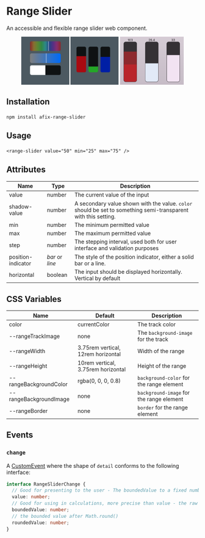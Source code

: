 # Range Slider

An accessible and flexible range slider web component.

<div style="text-align: center">
  <a href="https://blog.lukechannings.com/afix-range-slider/#hsl"><img src="screenshots/hsl.png" alt="HSL" width="25%" /></a>
  <a href="https://blog.lukechannings.com/afix-range-slider/#rgb"><img src="screenshots/rgb.png" alt="RGB" width="25%" /></a>
  <a href="https://blog.lukechannings.com/afix-range-slider/example.html"><img src="screenshots/borders.png" alt="With borders" width="33.15%" /></a>
</div>

## Installation

`npm install afix-range-slider`

## Usage

`<range-slider value="50" min="25" max="75" />`

## Attributes

| Name               | Type            | Description                                                                                                    | 
|--------------------|-----------------|----------------------------------------------------------------------------------------------------------------| 
| value              | number          | The current value of the input                                                                                 | 
| shadow-value       | number          | A secondary value shown with the value. `color` should be set to something semi-transparent with this setting. | 
| min                | number          | The minimum permitted value                                                                                    | 
| max                | number          | The maximum permitted value                                                                                    | 
| step               | number          | The stepping interval, used both for user interface and validation purposes                                    | 
| position-indicator | *bar* or *line* | The style of the position indicator, either a solid bar or a line.                                             | 
| horizontal         | boolean         | The input should be displayed horizontally. Vertical by default                                                | 


## CSS Variables

| Name                   | Default                            | Description                              | 
|------------------------|------------------------------------|------------------------------------------| 
| color                  | currentColor                       | The track color                          | 
| --rangeTrackImage      | none                               | The `background-image` for the track     | 
| --rangeWidth           | 3.75rem vertical, 12rem horizontal | Width of the range                       | 
| --rangeHeight          | 10rem vertical, 3.75rem horizontal | Height of the range                      | 
| --rangeBackgroundColor | rgba(0, 0, 0, 0.8)                 | `background-color` for the range element | 
| --rangeBackgroundImage | none                               | `background-image` for the range element | 
| --rangeBorder          | none                               | `border` for the range element           | 


## Events

### `change`

A [CustomEvent](https://developer.mozilla.org/en-US/docs/Web/API/CustomEvent) where the shape of `detail` conforms to the following interface:

```typescript
interface RangeSliderChange {
  // Good for presenting to the user - The boundedValue to a fixed number of places based on the step attribute.
  value: number;
  // Good for using in calculations, more precise than value - the raw input value after minmax(value)
  boundedValue: number;
  // the bounded value after Math.round()
  roundedValue: number;
}
```
